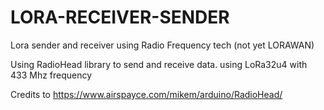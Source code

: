 # LORA-RECEIVER-SENDER
Lora sender and receiver using Radio Frequency tech (not yet LORAWAN)

Using RadioHead library to send and receive data. using LoRa32u4 with 433 Mhz frequency
 
Credits to https://www.airspayce.com/mikem/arduino/RadioHead/
